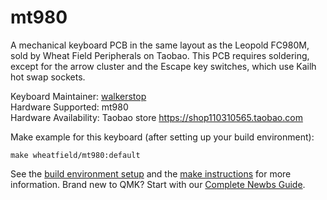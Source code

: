 # mt980

A mechanical keyboard PCB in the same layout as the Leopold FC980M, sold by Wheat Field Peripherals on Taobao.  This PCB requires soldering, except for the arrow cluster and the Escape key switches, which use Kailh hot swap sockets.

Keyboard Maintainer: [walkerstop](https://github.com/walkerstop)  
Hardware Supported: mt980  
Hardware Availability: Taobao store https://shop110310565.taobao.com   

Make example for this keyboard (after setting up your build environment):

    make wheatfield/mt980:default

See the [build environment setup](https://docs.qmk.fm/#/getting_started_build_tools) and the [make instructions](https://docs.qmk.fm/#/getting_started_make_guide) for more information. Brand new to QMK? Start with our [Complete Newbs Guide](https://docs.qmk.fm/#/newbs).

